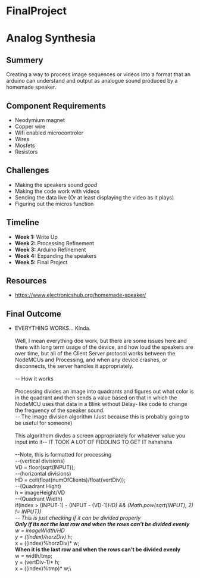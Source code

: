 # FinalProject

# Analog Synthesia
## Summery
Creating a way to process image sequences or videos into a format that an arduino can understand and output as analogue sound produced by a homemade speaker.

## Component Requirements

- Neodymium magnet
- Copper wire
- Wifi enabled microcontroler
- Wires
- Mosfets
- Resistors

## Challenges
- Making the speakers sound *good*
- Making the code work with videos
- Sending the data live (Or at least displaying the video as it plays)
- Figuring out the micros function

## Timeline

 - **Week 1:** Write Up
 - **Week 2:** Processing Refinement
 - **Week 3:** Arduino Refinement
 - **Week 4:** Expanding the speakers
 - **Week 5:** Final Project
 
 ## Resources
 
- https://www.electronicshub.org/homemade-speaker/

## Final Outcome

- EVERYTHING WORKS... Kinda.\
\
Well, I mean everything doe work, but there are some issues here and there with long term usage of the device, and how loud the speakers are over time, but all of the Client Server protocol works between the NodeMCUs and Processing, and when any device crashes, or disconnects, the server handles it appropriately.\
\
-- How it works\
\
Processing divides an image into quadrants and figures out what color is in the quadrant and then sends a value based on that in which the NodeMCU uses that data in a Blink without Delay- like code to change the frequency of the speaker sound.
\
-- The image division algorithm (Just because this is probably going to be useful for someone)\
\
This algorithem divdes a screen appropriately for whatever value you input into it-- IT TOOK A LOT OF FIDDLING TO GET IT hahahaha\
\
--Note, this is formatted for processing\
--(vertical divisions)\
VD = floor(sqrt(INPUT));\
--(horizontal divisions)\
HD = ceil(float(numOfClients)/float(vertDiv));\
--(Quadrant Hight)\
h = imageHeight/VD\
--(Quadrant Width)\
if(index > (INPUT-1) - (INPUT - (VD-1)*HD) && (Math.pow(sqrt(INPUT), 2) != INPUT))\
                                           -- This is just checking if it can be divided properly\
__Only if its not the last row and when the rows can't be divided evenly__\
w = imageWidth/HD\
y = ((index)/horzDiv)* h;\
x = ((index)%horzDiv)* w;\
__When it is the last row and when the rows can't be divided evenly__\
w = width/tmp;\
y = (vertDiv-1)* h;\
x = ((index)%tmp)* w;\





